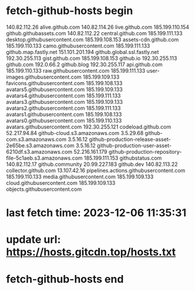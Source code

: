 # fetch-github-hosts begin
140.82.112.26               alive.github.com
140.82.114.26               live.github.com
185.199.110.154             github.githubassets.com
140.82.112.22               central.github.com
185.199.111.133             desktop.githubusercontent.com
185.199.108.153             assets-cdn.github.com
185.199.110.133             camo.githubusercontent.com
185.199.111.133             github.map.fastly.net
151.101.201.194             github.global.ssl.fastly.net
192.30.255.113              gist.github.com
185.199.108.153             github.io
192.30.255.113              github.com
192.0.66.2                  github.blog
192.30.255.117              api.github.com
185.199.110.133             raw.githubusercontent.com
185.199.111.133             user-images.githubusercontent.com
185.199.109.133             favicons.githubusercontent.com
185.199.108.133             avatars5.githubusercontent.com
185.199.109.133             avatars4.githubusercontent.com
185.199.111.133             avatars3.githubusercontent.com
185.199.109.133             avatars2.githubusercontent.com
185.199.111.133             avatars1.githubusercontent.com
185.199.108.133             avatars0.githubusercontent.com
185.199.110.133             avatars.githubusercontent.com
192.30.255.121              codeload.github.com
52.217.94.84                github-cloud.s3.amazonaws.com
3.5.29.68                   github-com.s3.amazonaws.com
3.5.16.12                   github-production-release-asset-2e65be.s3.amazonaws.com
3.5.16.12                   github-production-user-asset-6210df.s3.amazonaws.com
52.216.161.179              github-production-repository-file-5c1aeb.s3.amazonaws.com
185.199.111.153             githubstatus.com
140.82.112.17               github.community
20.99.227.183               github.dev
140.82.113.22               collector.github.com
13.107.42.16                pipelines.actions.githubusercontent.com
185.199.110.133             media.githubusercontent.com
185.199.109.133             cloud.githubusercontent.com
185.199.109.133             objects.githubusercontent.com
# last fetch time: 2023-12-06 11:35:31
# update url: https://hosts.gitcdn.top/hosts.txt
# fetch-github-hosts end

